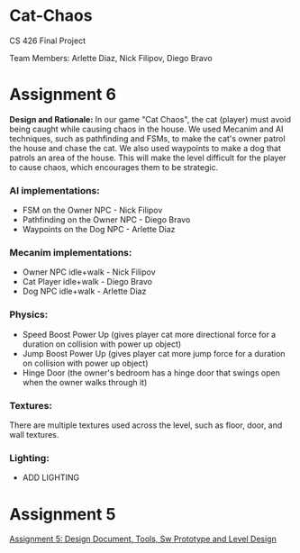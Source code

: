 # Cat-Chaos
CS 426 Final Project

Team Members: Arlette Diaz, Nick Filipov, Diego Bravo

# Assignment 6
**Design and Rationale:** In our game "Cat Chaos", the cat (player) must avoid being caught while causing chaos in the house.
We used Mecanim and AI techniques, such as pathfinding and FSMs, to make the cat's owner patrol the house and chase the cat.
We also used waypoints to make a dog that patrols an area of the house. This will make the level difficult for the player to
cause chaos, which encourages them to be strategic.

### AI implementations:
- FSM on the Owner NPC - Nick Filipov
- Pathfinding on the Owner NPC - Diego Bravo
- Waypoints on the Dog NPC - Arlette Diaz

### Mecanim implementations:
- Owner NPC idle+walk - Nick Filipov
- Cat Player idle+walk - Diego Bravo
- Dog NPC idle+walk - Arlette Diaz

### Physics:
- Speed Boost Power Up (gives player cat more directional force for a duration on collision with power up object)
- Jump Boost Power Up (gives player cat more jump force for a duration on collision with power up object)
- Hinge Door (the owner's bedroom has a hinge door that swings open when the owner walks through it)

### Textures:
There are multiple textures used across the level, such as floor, door, and wall textures.

### Lighting:
- ADD LIGHTING

# Assignment 5
[Assignment 5: Design Document, Tools, Sw Prototype and Level Design](https://docs.google.com/document/d/1FLa1F97W0JR0hCHbJc4M_DVPr4UKmouwLH6_qRgPJr4/edit?usp=sharing)
